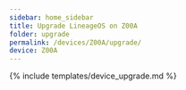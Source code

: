 ```yaml
---
sidebar: home_sidebar
title: Upgrade LineageOS on Z00A
folder: upgrade
permalink: /devices/Z00A/upgrade/
device: Z00A
---
```

{% include templates/device_upgrade.md %}
